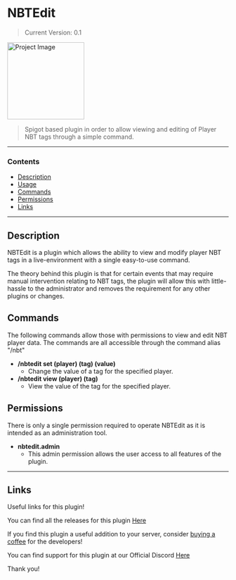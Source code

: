 # NBTEdit
>Current Version: 0.1

<img align="centre" alt="Project Image" width="175px" src="https://i.imgur.com/5Igpcyn.png" />

<br />

> Spigot based plugin in order to allow viewing and editing of Player NBT tags through a simple command.

---

### Contents
- [Description](#description)
- [Usage](#usage)
- [Commands](#commands)
- [Permissions](#permissions)
- [Links](#links)

---

## Description

NBTEdit is a plugin which allows the ability to view and modify player NBT tags in a live-environment with a single easy-to-use command.

The theory behind this plugin is that for certain events that may require manual intervention relating to NBT tags, the plugin will allow this with little-hassle to the administrator and removes the requirement for any other plugins or changes.

## Commands

The following commands allow those with permissions to view and edit NBT player data.
The commands are all accessible through the command alias "/nbt"

- **/nbtedit set (player) (tag) (value)**
  - Change the value of a tag for the specified player.
- **/nbtedit view (player) (tag)**
  - View the value of the tag for the specified player.

## Permissions

There is only a single permission required to operate NBTEdit as it is intended as an administration tool.

- **nbtedit.admin**
  - This admin permission allows the user access to all features of the plugin.

---

## Links

Useful links for this plugin!

You can find all the releases for this plugin [Here](https://github.com/Retrixa/NBTEdit/releases)

If you find this plugin a useful addition to your server, consider [buying a coffee](https://www.buymeacoffee.com/retrixa) for the developers!

You can find support for this plugin at our Official Discord [Here](https://discord.com/invite/KNFD3KdfEA)

Thank you!